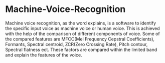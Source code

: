 # Machine-Voice-Recognition

Machine voice recognition, as the word explains, is a software to identify the specific input voice as machine voice or human voice. This is achieved with the help of the comparison of different components of voice. Some of the compared features are MFCC(Mel Frequency Cepstral Coefficients), Formants, Spectral centroid, ZCR(Zero Crossing Rate), Pitch contour, Spectral flatness ect.
These factors are compared within the limited band and explain the features of the voice.

